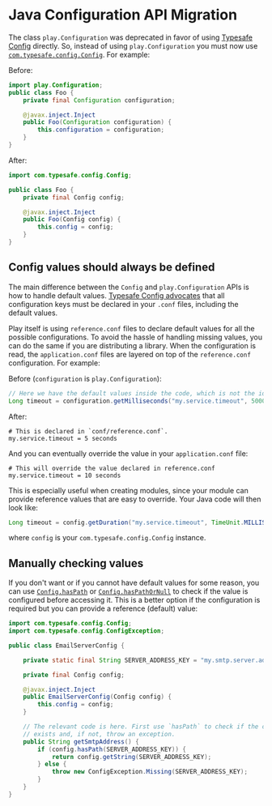 <!--- Copyright (C) 2009-2017 Lightbend Inc. <https://www.lightbend.com> -->

# Java Configuration API Migration

The class `play.Configuration` was deprecated in favor of using [Typesafe Config](https://github.com/typesafehub/config) directly. So, instead of using `play.Configuration` you must now use [`com.typesafe.config.Config`](https://typesafehub.github.io/config/latest/api/com/typesafe/config/Config.html). For example:

Before:
```java
import play.Configuration;
public class Foo {
    private final Configuration configuration;

    @javax.inject.Inject
    public Foo(Configuration configuration) {
        this.configuration = configuration;
    }
}
```

After:
```java
import com.typesafe.config.Config;

public class Foo {
    private final Config config;

    @javax.inject.Inject
    public Foo(Config config) {
        this.config = config;
    }
}
```

## Config values should always be defined

The main difference between the `Config` and `play.Configuration` APIs is how to handle default values. [Typesafe Config advocates](https://github.com/typesafehub/config/tree/v1.3.1#how-to-handle-defaults) that all configuration keys must be declared in your `.conf` files, including the default values.

Play itself is using `reference.conf` files to declare default values for all the possible configurations. To avoid the hassle of handling missing values, you can do the same if you are distributing a library. When the configuration is read, the `application.conf` files are layered on top of the `reference.conf` configuration. For example:

Before (`configuration` is `play.Configuration`):
```java
// Here we have the default values inside the code, which is not the idiomatic way when using Typesafe Config.
Long timeout = configuration.getMilliseconds("my.service.timeout", 5000); // 5 seconds
```

After:
```
# This is declared in `conf/reference.conf`.
my.service.timeout = 5 seconds
```

And you can eventually override the value in your `application.conf` file:

```
# This will override the value declared in reference.conf
my.service.timeout = 10 seconds
```

This is especially useful when creating modules, since your module can provide reference values that are easy to override. Your Java code will then look like:

```java
Long timeout = config.getDuration("my.service.timeout", TimeUnit.MILLISECONDS);
```

where `config` is your `com.typesafe.config.Config` instance.

## Manually checking values

If you don't want or if you cannot have default values for some reason, you can use [`Config.hasPath`](https://typesafehub.github.io/config/latest/api/com/typesafe/config/Config.html#hasPath-java.lang.String-) or [`Config.hasPathOrNull`](https://typesafehub.github.io/config/latest/api/com/typesafe/config/Config.html#hasPathOrNull-java.lang.String-) to check if the value is configured before accessing it. This is a better option if the configuration is required but you can provide a reference (default) value:

```java
import com.typesafe.config.Config;
import com.typesafe.config.ConfigException;

public class EmailServerConfig {

    private static final String SERVER_ADDRESS_KEY = "my.smtp.server.address";

    private final Config config;

    @javax.inject.Inject
    public EmailServerConfig(Config config) {
        this.config = config;
    }

    // The relevant code is here. First use `hasPath` to check if the configuration
    // exists and, if not, throw an exception.
    public String getSmtpAddress() {
        if (config.hasPath(SERVER_ADDRESS_KEY)) {
            return config.getString(SERVER_ADDRESS_KEY);
        } else {
            throw new ConfigException.Missing(SERVER_ADDRESS_KEY);
        }
    }
}
```

